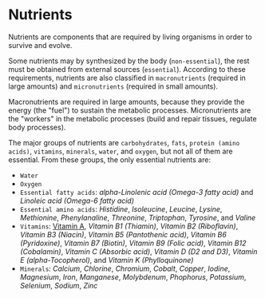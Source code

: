 # Nutrients

Nutrients are components that are required by living organisms in order to survive and evolve.

Some nutrients may by synthesized by the body (`non-essential`), the rest must be obtained from external sources (`essential`).
According to these requirements, nutrients are also classified in `macronutrients` (required in large amounts) and `micronutrients` (required in small amounts).

Macronutrients are required in large amounts, because they provide the energy (the "fuel") to sustain the metabolic processes.
Micronutrients are the "workers" in the metabolic processes (build and repair tissues, regulate body processes).

The major groups of nutrients are `carbohydrates`, `fats`, `protein (amino acids)`, `vitamins`, `minerals`, `water`, and `oxygen`, but not all of them are essential.
From these groups, the only essential nutrients are:
- `Water`
- `Oxygen`
- `Essential fatty acids`: _alpha-Linolenic acid (Omega-3 fatty acid)_ and _Linoleic acid (Omega-6 fatty acid)_
- `Essential amino acids`: _Histidine_, _Isoleucine_, _Leucine_, _Lysine_, _Methionine_, _Phenylanaline_, 
_Threonine_, _Triptophan_, _Tyrosine_, and _Valine_
- `Vitamins`: [Vitamin A](micronutrients/vitamins/vitaminA.md), _Vitamin B1 (Thiamin)_, _Vitamin B2 (Riboflavin)_, _Vitamin B3 (Niacin)_, 
_Vitamin B5 (Pantothenic acid)_, _Vitamin B6 (Pyridoxine)_, _Vitamin B7 (Biotin)_, _Vitamin B9 (Folic acid)_, 
_Vitamin B12 (Cobalamin)_, _Vitamin C (Absorbic acid)_, _Vitamin D (D2 and D3)_, _Vitamin E (alpha-Tocopherol)_, 
and _Vitamin K (Phylloquinone)_
- `Minerals`: _Calcium_, _Chlorine_, _Chromium_, _Cobalt_, _Copper_, _Iodine_, _Magnesium_, _Iron_, 
_Manganese_, _Molybdenum_, _Phophorus_, _Potassium_, _Selenium_, _Sodium_, _Zinc_